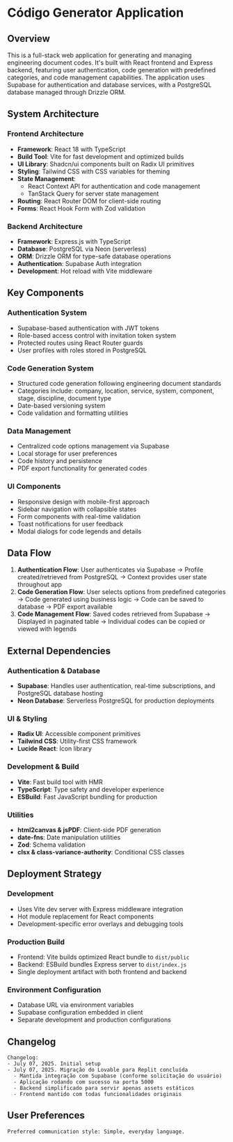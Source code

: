 # Código Generator Application

## Overview

This is a full-stack web application for generating and managing engineering document codes. It's built with React frontend and Express backend, featuring user authentication, code generation with predefined categories, and code management capabilities. The application uses Supabase for authentication and database services, with a PostgreSQL database managed through Drizzle ORM.

## System Architecture

### Frontend Architecture
- **Framework**: React 18 with TypeScript
- **Build Tool**: Vite for fast development and optimized builds
- **UI Library**: Shadcn/ui components built on Radix UI primitives
- **Styling**: Tailwind CSS with CSS variables for theming
- **State Management**: 
  - React Context API for authentication and code management
  - TanStack Query for server state management
- **Routing**: React Router DOM for client-side routing
- **Forms**: React Hook Form with Zod validation

### Backend Architecture
- **Framework**: Express.js with TypeScript
- **Database**: PostgreSQL via Neon (serverless)
- **ORM**: Drizzle ORM for type-safe database operations
- **Authentication**: Supabase Auth integration
- **Development**: Hot reload with Vite middleware

## Key Components

### Authentication System
- Supabase-based authentication with JWT tokens
- Role-based access control with invitation token system
- Protected routes using React Router guards
- User profiles with roles stored in PostgreSQL

### Code Generation System
- Structured code generation following engineering document standards
- Categories include: company, location, service, system, component, stage, discipline, document type
- Date-based versioning system
- Code validation and formatting utilities

### Data Management
- Centralized code options management via Supabase
- Local storage for user preferences
- Code history and persistence
- PDF export functionality for generated codes

### UI Components
- Responsive design with mobile-first approach
- Sidebar navigation with collapsible states
- Form components with real-time validation
- Toast notifications for user feedback
- Modal dialogs for code legends and details

## Data Flow

1. **Authentication Flow**: User authenticates via Supabase → Profile created/retrieved from PostgreSQL → Context provides user state throughout app
2. **Code Generation Flow**: User selects options from predefined categories → Code generated using business logic → Code can be saved to database → PDF export available
3. **Code Management Flow**: Saved codes retrieved from Supabase → Displayed in paginated table → Individual codes can be copied or viewed with legends

## External Dependencies

### Authentication & Database
- **Supabase**: Handles user authentication, real-time subscriptions, and PostgreSQL database hosting
- **Neon Database**: Serverless PostgreSQL for production deployments

### UI & Styling
- **Radix UI**: Accessible component primitives
- **Tailwind CSS**: Utility-first CSS framework
- **Lucide React**: Icon library

### Development & Build
- **Vite**: Fast build tool with HMR
- **TypeScript**: Type safety and developer experience
- **ESBuild**: Fast JavaScript bundling for production

### Utilities
- **html2canvas & jsPDF**: Client-side PDF generation
- **date-fns**: Date manipulation utilities
- **Zod**: Schema validation
- **clsx & class-variance-authority**: Conditional CSS classes

## Deployment Strategy

### Development
- Uses Vite dev server with Express middleware integration
- Hot module replacement for React components
- Development-specific error overlays and debugging tools

### Production Build
- Frontend: Vite builds optimized React bundle to `dist/public`
- Backend: ESBuild bundles Express server to `dist/index.js`
- Single deployment artifact with both frontend and backend

### Environment Configuration
- Database URL via environment variables
- Supabase configuration embedded in client
- Separate development and production configurations

## Changelog
```
Changelog:
- July 07, 2025. Initial setup
- July 07, 2025. Migração do Lovable para Replit concluída
  - Mantida integração com Supabase (conforme solicitação do usuário)
  - Aplicação rodando com sucesso na porta 5000
  - Backend simplificado para servir apenas assets estáticos
  - Frontend mantido com todas funcionalidades originais
```

## User Preferences
```
Preferred communication style: Simple, everyday language.
```
